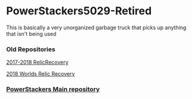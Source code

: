 # PowerStackers5029-Retired

This is basically a very unorganized garbage truck that picks up anything that isn't being used

### Old Repositories

[2017-2018 RelicRecovery](https://github.com/robotgenis/PowerStacker5029-RelicRecovery)

[2018 Worlds Relic Recovery](https://github.com/robotgenis/5029-preseason2018)



### [PowerStackers Main repository](https://github.com/robotgenis/PowerStackers5029/blob/master/README.md)
